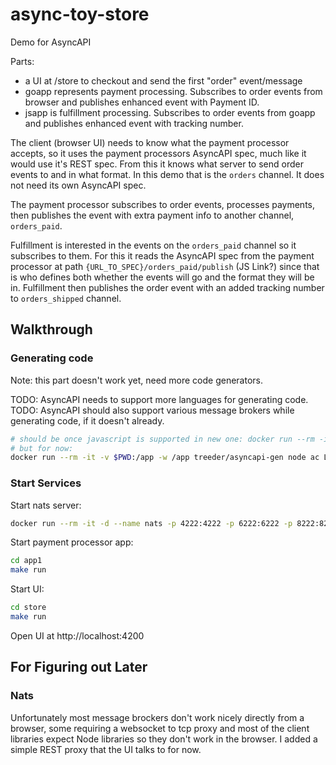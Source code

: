 # async-toy-store

Demo for AsyncAPI

Parts:

* a UI at /store to checkout and send the first "order" event/message
* goapp represents payment processing. Subscribes to order events from browser and publishes enhanced event with Payment ID.
* jsapp is fulfillment processing. Subscribes to order events from goapp and publishes enhanced event with tracking number.

The client (browser UI) needs to know what the payment processor accepts, so it uses the payment processors AsyncAPI spec,
much like it would use it's REST spec. From this it knows what server to send order events to and in what format. In this
demo that is the `orders` channel. It does not need its own AsyncAPI spec.

The payment processor subscribes to order events, processes payments, then publishes the event with extra payment info to another channel,
`orders_paid`.

Fulfillment is interested in the events on the `orders_paid` channel so it subscribes to them. For this it reads the AsyncAPI spec from
the payment processor at path `{URL_TO_SPEC}/orders_paid/publish` (JS Link?) since that is who defines both whether the events will go and the format they will be in. Fulfillment then publishes the order event with an added tracking number to `orders_shipped` channel.

## Walkthrough

### Generating code

Note: this part doesn't work yet, need more code generators.

TODO: AsyncAPI needs to support more languages for generating code.
TODO: AsyncAPI should also support various message brokers while generating code, if it doesn't already.

```sh
# should be once javascript is supported in new one: docker run --rm -it -v $PWD:/app -w /app treeder/asyncapi-gen node cli -o output orders.yaml javascript
# but for now:
docker run --rm -it -v $PWD:/app -w /app treeder/asyncapi-gen node ac LOOK IT UP
```

### Start Services

Start nats server:

```sh
docker run --rm -it -d --name nats -p 4222:4222 -p 6222:6222 -p 8222:8222 nats
```

Start payment processor app:

```sh
cd app1
make run
```

Start UI:

```sh
cd store
make run
```

Open UI at http://localhost:4200

## For Figuring out Later

### Nats

Unfortunately most message brockers don't work nicely directly from a browser, some requiring a websocket to tcp proxy and most of the client libraries expect Node libraries
so they don't work in the browser. I added a simple REST proxy that the UI talks to for now.
